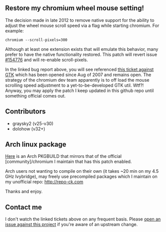 ## Restore my chromium wheel mouse setting!
The decision made in late 2012 to remove native support for the ability to adjust the wheel mouse scroll speed via a flag while starting chromium. For example:

`chromium --scroll-pixels=300`

Although at least one extension exists that will emulate this behavior, many prefer to have the native functionality restored. This patch will revert issue [#154776]([https://code.google.com/p/chromium/issues/detail?id=154776) and will re-enable scroll-pixels.

In the linked bug report above, you will see referenced [this ticket against GTK](https://bugs.launchpad.net/gtk/+bug/124440) which has been opened since Aug of 2007 and remains open.  The strategy of the chromium dev team apparently is to off load the mouse scrolling speed adjustment to a yet-to-be-developed GTK util.  Wtf?! Anyway, you may apply the patch I keep updated in this github repo until something official comes out.

## Contributors
* graysky2 (v25-v30)
* dolohow  (v32+)

## Arch linux package
[Here](https://aur.archlinux.org/packages/chromium-scroll-pixels) is an Arch PKGBUILD that mirrors that of the official [community]/chromium I maintain that has this patch enabled.

Arch users not wanting to compile on their own (it takes ~20 min on my 4.5 GHz Ivybridge), may freely use precompiled packages which I maintain on my unofficial repo: http://repo-ck.com

Thanks and enjoy.

## Contact me
I don't watch the linked tickets above on any frequent basis. Please [open an issue against this project](https://github.com/graysky2/chromium-scroll-pixels-patch/issues/new) if you're aware of an upstream change.


